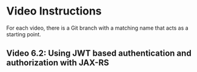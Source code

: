 # Video Instructions

For each video, there is a Git branch with a matching name that acts as a
starting point.

## Video 6.2: Using JWT based authentication and authorization with JAX-RS
